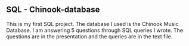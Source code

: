 ## SQL - Chinook-database
This is my first SQL project. The database I used is the Chinook Music Database.
I am answering 5 questions through SQL queries I wrote. The questions are in the presentation and the queries are in the text file.
